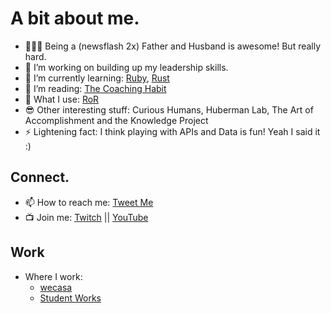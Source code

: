 
# A bit about me.

- 👨‍👩‍👦 Being a (newsflash 2x) Father and Husband is awesome! But really hard. 
- 🔭 I’m working on building up my leadership skills.
- 🌱 I’m currently learning: [Ruby](https://www.ruby-lang.org/en/), [Rust](https://www.rust-lang.org/)
- 🤔 I’m reading: [The Coaching Habit](https://www.amazon.ca/Coaching-Habit-Less-Change-Forever/dp/0978440749/)
- 🔨 What I use: [RoR](https://rubyonrails.org)
- 😎 Other interesting stuff: Curious Humans, Huberman Lab, The Art of Accomplishment and the Knowledge Project
- ⚡  Lightening fact: I think playing with APIs and Data is fun! Yeah I said it :)

## Connect.
- 📫 How to reach me: [Tweet Me](https://twitter.com/misterhtmlcss)
- 📺 Join me: [Twitch](https://www.twitch.tv/misterhtmlcss) || [YouTube](https://bit.ly/gh-to-yt-channel)

## Work
- Where I work:
    * [wecasa](https://we.casa)
    * [Student Works](https://studentworks.com)


